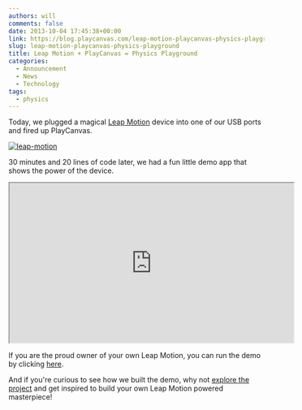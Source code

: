 ```yaml
---
authors: will
comments: false
date: 2013-10-04 17:45:38+00:00
link: https://blog.playcanvas.com/leap-motion-playcanvas-physics-playground/
slug: leap-motion-playcanvas-physics-playground
title: Leap Motion + PlayCanvas = Physics Playground
categories:
  - Announcement
  - News
  - Technology
tags:
  - physics
---
```


Today, we plugged a magical [Leap Motion](https://www.leapmotion.com/) device into one of our USB ports and fired up PlayCanvas.

[![leap-motion](/img/leap-motion1.png)](/img/leap-motion1.png)

30 minutes and 20 lines of code later, we had a fun little demo app that shows the power of the device.

<div className="iframe-container">
    <iframe loading="lazy" width="560" height="315" src="https://www.youtube.com/embed/LoQyUDw8Ngg" title="YouTube video player" allow="accelerometer; autoplay; clipboard-write; encrypted-media; gyroscope; picture-in-picture" allowfullscreen></iframe>
</div>

If you are the proud owner of your own Leap Motion, you can run the demo by clicking [here](https://playcanv.as/p/HFJFJBDw/).

And if you're curious to see how we built the demo, why not [explore the project](https://playcanvas.com/project/1755/overview/demo-leap-motion) and get inspired to build your own Leap Motion powered masterpiece!
